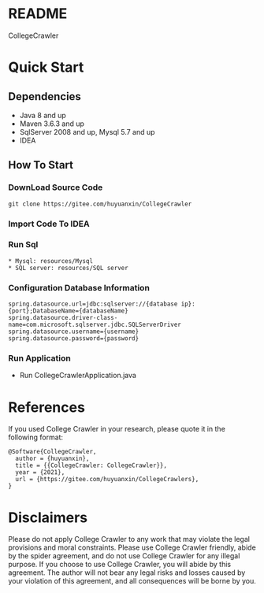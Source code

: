 # README

CollegeCrawler

# Quick Start

## Dependencies

* Java 8 and up
* Maven 3.6.3 and up
* SqlServer 2008 and up, Mysql 5.7 and up
* IDEA

## How To Start

### DownLoad Source Code

```shell
git clone https://gitee.com/huyuanxin/CollegeCrawler
```

### Import Code To IDEA

### Run Sql

    * Mysql: resources/Mysql
    * SQL server: resources/SQL server

### Configuration Database Information

```properties
spring.datasource.url=jdbc:sqlserver://{database ip}:{port};DatabaseName={databaseName}
spring.datasource.driver-class-name=com.microsoft.sqlserver.jdbc.SQLServerDriver
spring.datasource.username={username}
spring.datasource.password={password}
```

### Run Application

* Run CollegeCrawlerApplication.java

# References

If you used College Crawler in your research, please quote it in the following format:

```
@Software{CollegeCrawler,
  author = {huyuanxin},
  title = {{CollegeCrawler: CollegeCrawler}},
  year = {2021},
  url = {https://gitee.com/huyuanxin/CollegeCrawlers},
}
```

# Disclaimers

Please do not apply College Crawler to any work that may violate the legal provisions and moral constraints. Please use
College Crawler friendly, abide by the spider agreement, and do not use College Crawler for any illegal purpose. If you
choose to use College Crawler, you will abide by this agreement. The author will not bear any legal risks and losses
caused by your violation of this agreement, and all consequences will be borne by you.

